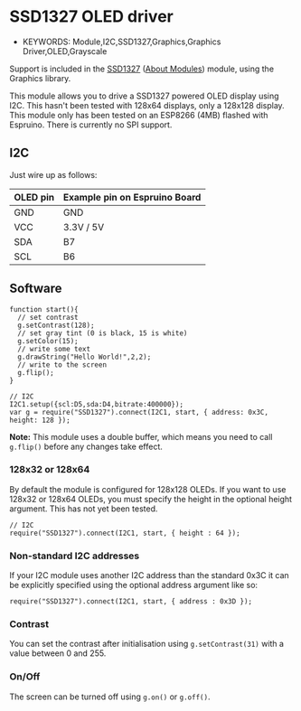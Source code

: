 <!--- Copyright (c) 2023 Stefan Bauwens. See the file LICENSE for copying permission. -->
SSD1327 OLED driver
===================

* KEYWORDS: Module,I2C,SSD1327,Graphics,Graphics Driver,OLED,Grayscale

Support is included in the [SSD1327](/modules/SSD1327.js) ([About Modules](/Modules)) module, using the Graphics library.

This module allows you to drive a SSD1327 powered OLED display using I2C. This hasn't been tested with 128x64 displays, only a 128x128 display.
This module only has been tested on an ESP8266 (4MB) flashed with Espruino.
There is currently no SPI support.

I2C
---

Just wire up as follows:

| OLED pin | Example pin on Espruino Board |
|----------|-------------------------------|
| GND      | GND                           |
| VCC      | 3.3V / 5V                     |
| SDA      | B7                            |
| SCL      | B6                            |

Software
-------

```
function start(){
  // set contrast
  g.setContrast(128);
  // set gray tint (0 is black, 15 is white)
  g.setColor(15);
  // write some text
  g.drawString("Hello World!",2,2);
  // write to the screen
  g.flip(); 
}

// I2C
I2C1.setup({scl:D5,sda:D4,bitrate:400000});
var g = require("SSD1327").connect(I2C1, start, { address: 0x3C, height: 128 });
```

**Note:** This module uses a double buffer, which means you need to call ```g.flip()``` before any changes take effect.

### 128x32 or 128x64

By default the module is configured for 128x128 OLEDs. If you want to use 128x32 or 128x64 OLEDs, you must specify the height in the optional height argument. This has not yet been tested.

```
// I2C
require("SSD1327").connect(I2C1, start, { height : 64 });
```

### Non-standard I2C addresses

If your I2C module uses another I2C address than the standard 0x3C it can be explicitly specified using the optional address argument like so:

```
require("SSD1327").connect(I2C1, start, { address : 0x3D });
```

### Contrast

You can set the contrast after initialisation using `g.setContrast(31)` with a value between 0 and 255.

### On/Off

The screen can be turned off using `g.on()` or `g.off()`.
